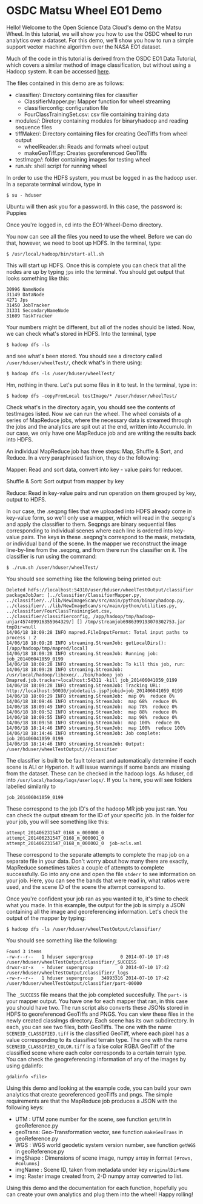 # OSDC Matsu Wheel EO1 Demo

Hello! Welcome to the Open Science Data Cloud's demo on the Matsu Wheel.
In this tutorial, we will show you how to use the OSDC wheel to run 
analytics over a dataset.  For this demo, we'll show you how to run a
simple support vector machine algorithm over the NASA EO1 dataset. 

Much of the code in this tutorial is derived from the OSDC EO1 Data Tutorial, which
covers a similar method of image classification, but without using a Hadoop system.
It can be accessed [here](https://github.com/mtpatter/eo1-demo "EO1-Demo").

The files contained in this demo are as follows:
* classifier/: Directory containing files for classifier
  * ClassifierMapper.py: Mapper function for wheel streaming
  * classifierconfig: configuration file
  * FourClassTrainingSet.csv: csv file containing training data
* modules/: Diretory containing modules for binaryhadoop and reading sequence files
* tiffMaker/: Directory containing files for creating GeoTiffs from wheel output
  * wheelReader.sh: Reads and formats wheel output
  * makeGeoTiff.py: Creates georeferenced GeoTiffs
* testImage/: folder containing images for testing wheel
* run.sh: shell script for running wheel

In order to use the HDFS system, you must be logged in as the hadoop user. In a separate terminal window, type in

```
$ su - hduser
```

Ubuntu will then ask you for a password. In this case, the password is: Puppies

Once you're logged in, cd into the EO1-Wheel-Demo directory. 

You now can see all the files you need to use the wheel. Before we can do that, however, we need to boot 
up HDFS. In the terminal, type:
```
$ /usr/local/hadoop/bin/start-all.sh
```

This will start up HDFS. Once this is complete you can check that all the nodes are up by typing ```jps``` into the terminal.
You should get output that looks something like this:
```
30996 NameNode
31149 DataNode
4271 Jps
31450 JobTracker
31331 SecondaryNameNode
31609 TaskTracker
```
Your numbers might be different, but all of the nodes should be listed. Now, we can check what's stored in HDFS. Into the terminal, type
```
$ hadoop dfs -ls
```
and see what's been stored. You should see a directory called ```/user/hduser/wheelTest/```, check what's in there using:
```
$ hadoop dfs -ls /user/hduser/wheelTest/
```

Hm, nothing in there. Let's put some files in it to test. In the terminal, type in:
```
$ hadoop dfs -copyFromLocal testImage/* /user/hduser/wheelTest/
```
Check what's in the directory again, you should see the contents of testImages listed. Now we can run the wheel. 
The wheel consists of a series of MapReduce jobs, where the necessary data is streamed through the jobs and the analytics are
spit out at the end, written into Accumulo. In our case, we only have one MapReduce job and are writing the results back into HDFS.

An individual MapReduce job has three steps: Map, Shuffle & Sort, and Reduce. In a very paraphrased fashion, they do the following:

Mapper:         Read and sort data, convert into key - value pairs for reducer.

Shuffle & Sort: Sort output from mapper by key

Reduce:         Read in key-value pairs and run operation on them grouped by key, output to HDFS.

In our case, the .seqpng files that we uploaded into HDFS already come in key-value form, so we'll only 
use a mapper, which will read in the .seqpng's and apply the classifier to them. Seqpngs are binary sequential files
corresponding to individual scenes where each line is ordered into key-value pairs.
The keys in these .seqpng's correspond to the mask, metadata, or individual band of the scene. In the mapper we reconstruct
the image line-by-line from the .seqpng, and from there run the classifier on it. The classifier is run using the command:
```
$ ./run.sh /user/hduser/wheelTest/
```

You should see something like the following being printed out:
```
Deleted hdfs://localhost:54310/user/hduser/wheelTestOutput/classifier
packageJobJar: [../classifier/ClassifierMapper.py, ../classifier/../lib/NewImageScan/src/main/python/binaryhadoop.py, ../classifier/../lib/NewImageScan/src/main/python/utilities.py, ../classifier/FourClassTrainingSet.csv, ../classifier/classifierconfig, /app/hadoop/tmp/hadoop-unjar457409916355964329/] [] /tmp/streamjob6986399193070302753.jar tmpDir=null
14/06/18 18:09:28 INFO mapred.FileInputFormat: Total input paths to process : 2
14/06/18 18:09:28 INFO streaming.StreamJob: getLocalDirs(): [/app/hadoop/tmp/mapred/local]
14/06/18 18:09:28 INFO streaming.StreamJob: Running job: job_201406041059_0199
14/06/18 18:09:28 INFO streaming.StreamJob: To kill this job, run:
14/06/18 18:09:28 INFO streaming.StreamJob: /usr/local/hadoop/libexec/../bin/hadoop job  -Dmapred.job.tracker=localhost:54311 -kill job_201406041059_0199
14/06/18 18:09:28 INFO streaming.StreamJob: Tracking URL: http://localhost:50030/jobdetails.jsp?jobid=job_201406041059_0199
14/06/18 18:09:29 INFO streaming.StreamJob:  map 0%  reduce 0%
14/06/18 18:09:46 INFO streaming.StreamJob:  map 68%  reduce 0%
14/06/18 18:09:49 INFO streaming.StreamJob:  map 78%  reduce 0%
14/06/18 18:09:52 INFO streaming.StreamJob:  map 88%  reduce 0%
14/06/18 18:09:55 INFO streaming.StreamJob:  map 98%  reduce 0%
14/06/18 18:09:58 INFO streaming.StreamJob:  map 100%  reduce 0%
14/06/18 18:14:46 INFO streaming.StreamJob:  map 100%  reduce 100%
14/06/18 18:14:46 INFO streaming.StreamJob: Job complete: job_201406041059_0199
14/06/18 18:14:46 INFO streaming.StreamJob: Output: /user/hduser/wheelTestOutput///classifier
```

The classifier is built to be fault tolerant and automatically determine if each scene is ALI or Hyperion. It will issue warnings if some bands are missing from the dataset.
 These can be checked in the hadoop logs. As hduser, cd into ```/usr/local/hadoop/logs/userlogs/```. If you ```ls``` here, you will see folders labelled similarily to
```
job_201406041059_0199
```
These correspond to the job ID's of the hadoop MR job you just ran. You can check the output stream for the ID of your specific job. In the folder
for your job, you will see something like this:
```
attempt_201406231547_0168_m_000000_0  attempt_201406231547_0168_m_000001_0  attempt_201406231547_0168_m_000002_0  job-acls.xml
```
These correspond to the separate attempts to complete the map job on a separate file in  your data. Don't worry about how many there are exactly, 
MapReduce sometimes takes a couple of attempts to complete successfully. Go into any one and open the file ```stderr``` to see information
on your job. Here, you can see the bands that were read in, what ratios were used, and the scene ID of the scene the attempt correspond to. 

Once you're confident your job ran as you wanted it to, it's time to check what you made. 
In this example, the output for the job is simply a JSON containing all the image and georeferencing information. Let's 
check the output of the mapper by typing:
```
$ hadoop dfs -ls /user/hduser/wheelTestOutput/classifier/
```

You should see something like the following:
```
Found 3 items
-rw-r--r--   1 hduser supergroup          0 2014-07-10 17:48 /user/hduser/wheelTestOutput/classifier/_SUCCESS
drwxr-xr-x   - hduser supergroup          0 2014-07-10 17:42 /user/hduser/wheelTestOutput/classifier/_logs
-rw-r--r--   1 hduser supergroup   34993316 2014-07-10 17:42 /user/hduser/wheelTestOutput/classifier/part-00000
```

The ```_SUCCESS``` file means that the job completed succesfully. The ```part-``` is your mapper output. You have one for each mapper that ran,
in this case you should have two. The run script also converts these JSONs stored in HDFS to georeferenced GeoTiffs and PNGS. You can view
these files in the newly created classImgs directory. Each scene has its own subdirectory. In each, you can see two files, both GeoTiffs. The one
with the name ```SCENEID_CLASSIFIED.tiff``` is the classified GeoTiff, where each pixel has a value corresponding to its classified terrain type. 
The one with the name ```SCENEID_CLASSIFIED_COLOR.tiff``` is a false color RGBA GeoTiff of the classified scene
where each color corresponds to a certain terrain type.
 You can check the geogreferencing information of any of the images by using gdalinfo:

```
gdalinfo <file>
```

Using this demo and looking at the example code, you can build your own analytics that create georeferenced geoTiffs and pngs. The simple requirements
are that the MapReduce job produces a JSON with the following keys:
* UTM : UTM zone number for the scene, see function ```getUTM``` in geoReference.py
* geoTrans: Geo-Transformation vector, see function ```makeGeoTrans``` in geoReference.py
* WGS : WGS world geodetic system version number, see function ```getWGS``` in geoReference.py
* imgShape : Dimensions of scene image, numpy array in format ```[#rows, #columns]```
* imgName : Scene ID, taken from metadata under key ```originalDirName```
* img: Raster image created from, 2-D numpy array converted to list.

Using this demo and the documentation for each function, hopefully you can create your own analytics and plug them into the wheel! Happy rolling!
